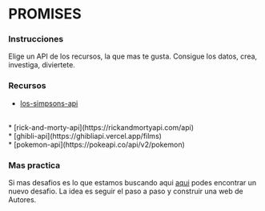 # PROMISES

### Instrucciones
Elige un API de los recursos, la que mas te gusta.
Consigue los datos, crea, investiga, diviertete.

### Recursos
* [los-simpsons-api](https://thesimpsonsquoteapi.glitch.me/quotes)
<br>
* [rick-and-morty-api](https://rickandmortyapi.com/api)
<br>
* [ghibli-api](https://ghibliapi.vercel.app/films)
<br>
* [pokemon-api](https://pokeapi.co/api/v2/pokemon)

### Mas practica
Si mas desafios es lo que estamos buscando aqui [aqui](https://www.freecodecamp.org/learn/javascript-algorithms-and-data-structures-v8/#learn-fetch-and-promises-by-building-an-fcc-authors-page) podes encontrar un nuevo desafio. La idea es seguir el paso a paso y construir una web de Autores.
